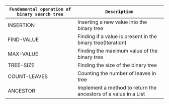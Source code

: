 <div align="center">
  
| `Fundamental operation of binary search tree` | `Description` |
| --------------------------------------------- | ------------- |
|  INSERTION | Inserting a new value into the binary tree |
|  FIND-VALUE | Finding if a value is present in the binary tree(Iteration) |
|  MAX-VALUE | Finding the maximum value of the binary tree |
|  TREE-SIZE | Finding the size of the binary tree |
|  COUNT-LEAVES | Counting the number of leaves in tree |
|  ANCESTOR | Implement a method to return the ancestors of a value in a List<Integer> |

</div>
